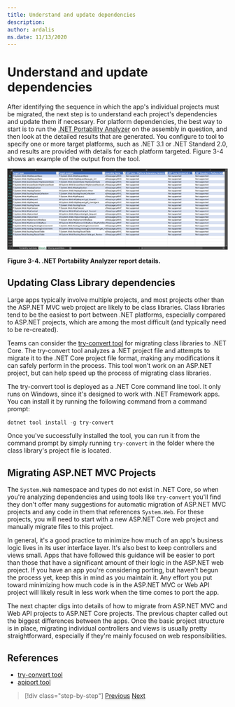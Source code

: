 ```yaml
---
title: Understand and update dependencies
description: 
author: ardalis
ms.date: 11/13/2020
---
```


# Understand and update dependencies

After identifying the sequence in which the app's individual projects must be migrated, the next step is to understand each project's dependencies and update them if necessary. For platform dependencies, the best way to start is to run the [.NET Portability Analyzer](https://docs.microsoft.com/dotnet/standard/analyzers/portability-analyzer) on the assembly in question, and then look at the detailed results that are generated. You configure to tool to specify one or more target platforms, such as .NET 3.1 or .NET Standard 2.0, and results are provided with details for each platform targeted. Figure 3-4 shows an example of the output from the tool.

![.NET Portability Analyzer report details](./media/Figure3-4.png)

**Figure 3-4. .NET Portability Analyzer report details.**

## Updating Class Library dependencies

Large apps typically involve multiple projects, and most projects other than the ASP.NET MVC web project are likely to be class libraries. Class libraries tend to be the easiest to port between .NET platforms, especially compared to ASP.NET projects, which are among the most difficult (and typically need to be re-created).

Teams can consider the [try-convert tool](https://github.com/dotnet/try-convert) for migrating class libraries to .NET Core. The try-convert tool analyzes a .NET project file and attempts to migrate it to the .NET Core project file format, making any modifications it can safely perform in the process. This tool won't work on an ASP.NET project, but can help speed up the process of migrating class libraries.

The try-convert tool is deployed as a .NET Core command line tool. It only runs on Windows, since it's designed to work with .NET Framework apps. You can install it by running the following command from a command prompt:

```powershell
dotnet tool install -g try-convert
```

Once you've successfully installed the tool, you can run it from the command prompt by simply running `try-convert` in the folder where the class library's project file is located.

## Migrating ASP.NET MVC Projects

The `System.Web` namespace and types do not exist in .NET Core, so when you're analyzing dependencies and using tools like `try-convert` you'll find they don't offer many suggestions for automatic migration of ASP.NET MVC projects and any code in them that references `System.Web`. For these projects, you will need to start with a new ASP.NET Core web project and manually migrate files to this project.

In general, it's a good practice to minimize how much of an app's business logic lives in its user interface layer. It's also best to keep controllers and views small. Apps that have followed this guidance will be easier to port than those that have a significant amount of their logic in the ASP.NET web project. If you have an app you're considering porting, but haven't begun the process yet, keep this in mind as you maintain it. Any effort you put toward minimizing how much code is in the ASP.NET MVC or Web API project will likely result in less work when the time comes to port the app.

The next chapter digs into details of how to migrate from ASP.NET MVC and Web API projects to ASP.NET Core projects. The previous chapter called out the biggest differences between the apps. Once the basic project structure is in place, migrating individual controllers and views is usually pretty straightforward, especially if they're mainly focused on web responsibilities.

## References

- [try-convert tool](https://github.com/dotnet/try-convert)
- [apiport tool](https://github.com/microsoft/dotnet-apiport)

>[!div class="step-by-step"]
>[Previous](identify-migration-sequence.md)
>[Next](strategies-migrating-in-production.md)
